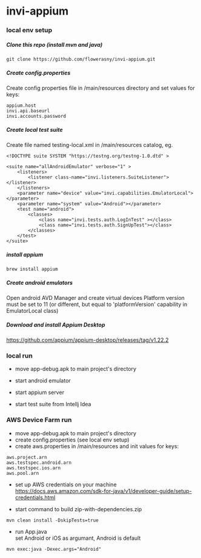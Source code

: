 # invi-appium


### local env setup

##### Clone this repo (install mvn and java)
````
git clone https://github.com/flowerasny/invi-appium.git
````

##### Create config.properties

Create config properties file in /main/resources directory and
set values for keys:
````
appium.host
invi.api.baseurl
invi.accounts.password
````
##### Create local test suite

Create file named testing-local.xml in /main/resources catalog, eg.

````
<!DOCTYPE suite SYSTEM "https://testng.org/testng-1.0.dtd" >

<suite name="allAndroidEmulator" verbose="1" >
    <listeners>
        <listener class-name="invi.listeners.SuiteListener"></listener>
    </listeners>
    <parameter name="device" value="invi.capabilities.EmulatorLocal"></parameter>
    <parameter name="system" value="Android"></parameter>
    <test name="android">
        <classes>
            <class name="invi.tests.auth.LogInTest" ></class>
            <class name="invi.tests.auth.SignUpTest"></class>
        </classes>
    </test>
</suite>
````

##### install appium
````
brew install appium
````

##### Create android emulators
Open android AVD Manager and create virtual devices
Platform version must be set to 11 (or different, but equal to 'platformVersion' capability in EmulatorLocal class)

##### Download and install Appium Desktop
https://github.com/appium/appium-desktop/releases/tag/v1.22.2

### local run

- move app-debug.apk to main project's directory

- start android emulator

- start appium server

- start test suite from Intellj Idea

### AWS Device Farm run

- move app-debug.apk to main project's directory
- create config.properties (see local env setup)
- create aws.properties in /main/resources
and init values for keys:
````
aws.project.arn
aws.testspec.android.arn
aws.testspec.ios.arn
aws.pool.arn
````
- set up AWS credentials on your machine https://docs.aws.amazon.com/sdk-for-java/v1/developer-guide/setup-credentials.html

- start command to build zip-with-dependencies.zip
````
mvn clean install -DskipTests=true 
````
 - run App.java\
set Android or iOS as argumant, Android is default

````
mvn exec:java -Dexec.args="Android"
````

